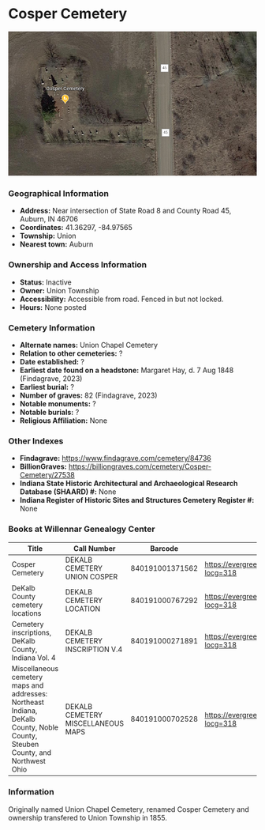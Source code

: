 # Cosper Cemetery
![Cosper Cemetery on Google Earth](https://github.com/FyoAtEPL/DeKalbCemeteries/blob/main/images/mapImages/CosperEarth.png "Cosper Cemetery on Google Earth")

### Geographical Information
- **Address:** Near intersection of State Road 8 and County Road 45, Auburn, IN 46706
- **Coordinates:** 41.36297, -84.97565
- **Township:** Union
- **Nearest town:** Auburn

### Ownership and Access Information
- **Status:** Inactive
- **Owner:** Union Township
- **Accessibility:** Accessible from road. Fenced in but not locked.
- **Hours:** None posted

### Cemetery Information
- **Alternate names:** Union Chapel Cemetery
- **Relation to other cemeteries:** ?
- **Date established:** ?
- **Earliest date found on a headstone:** Margaret Hay, d. 7 Aug 1848 (Findagrave, 2023)
- **Earliest burial:** ?
- **Number of graves:** 82 (Findagrave, 2023)
- **Notable monuments:** ?
- **Notable burials:** ?
- **Religious Affiliation:** None

### Other Indexes
- **Findagrave:** https://www.findagrave.com/cemetery/84736
- **BillionGraves:** https://billiongraves.com/cemetery/Cosper-Cemetery/27538
- **Indiana State Historic Architectural and Archaeological Research Database (SHAARD) #:** None
- **Indiana Register of Historic Sites and Structures Cemetery Register #:** None

### Books at Willennar Genealogy Center
| Title | Call Number | Barcode | Evergreen Record |
| ------------ | ------------ | ------------ | ------------ |
| Cosper Cemetery | DEKALB CEMETERY UNION COSPER | 840191001371562 | https://evergreen.lib.in.us/eg/opac/record/20674725?locg=318 |
| DeKalb County cemetery locations | DEKALB CEMETERY LOCATION | 840191000767292 | https://evergreen.lib.in.us/eg/opac/record/20670319?locg=318 |
| Cemetery inscriptions, DeKalb County, Indiana Vol. 4 | DEKALB CEMETERY INSCRIPTION V.4 | 840191000271891 | https://evergreen.lib.in.us/eg/opac/record/20670315?locg=318 |
| Miscellaneous cemetery maps and addresses: Northeast Indiana, DeKalb County, Noble County, Steuben County, and Northwest Ohio | DEKALB CEMETERY MISCELLANEOUS MAPS | 840191000702528 | https://evergreen.lib.in.us/eg/opac/record/20673421?locg=318 |
### Information
Originally named Union Chapel Cemetery, renamed Cosper Cemetery and ownership transfered to Union Township in 1855.
